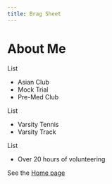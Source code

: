 ```yaml
---
title: Brag Sheet
---
```


# About Me

List
- Asian Club
- Mock Trial
- Pre-Med Club  

List
- Varsity Tennis
- Varsity Track 

List
- Over 20 hours of volunteering

See the [Home page](/go-go-ghpages/README.md)
